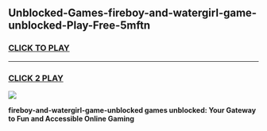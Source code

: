 
## Unblocked-Games-fireboy-and-watergirl-game-unblocked-Play-Free-5mftn
<h3>
<a href="https://premium76.site?title=fireboy-and-watergirl-game-unblocked&ref=24M">CLICK TO PLAY</a></h3>
<hr>

<h3>
<a href="https://premium76.site?title=fireboy-and-watergirl-game-unblocked&ref=24M">CLICK 2 PLAY</a>
  
</h3>

<a href="https://premium76.site?title=fireboy-and-watergirl-game-unblocked&ref=24M"><img src="https://clearcache.store/games.png"></a>


**fireboy-and-watergirl-game-unblocked games unblocked: Your Gateway to Fun and Accessible Online Gaming**
